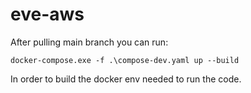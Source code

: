 # eve-aws
 
After pulling main branch you can run:
```
docker-compose.exe -f .\compose-dev.yaml up --build
```
In order to build the docker env needed to run the code.
